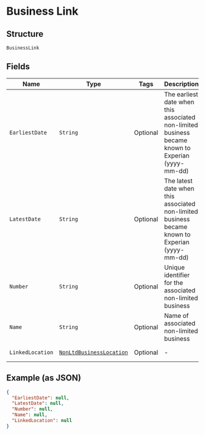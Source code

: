 
# Business Link

## Structure

`BusinessLink`

## Fields

| Name | Type | Tags | Description | Getter | Setter |
|  --- | --- | --- | --- | --- | --- |
| `EarliestDate` | `String` | Optional | The earliest date when this associated non-limited business became known to Experian (yyyy-mm-dd) | String getEarliestDate() | setEarliestDate(String earliestDate) |
| `LatestDate` | `String` | Optional | The latest date when this associated non-limited business became known to Experian (yyyy-mm-dd) | String getLatestDate() | setLatestDate(String latestDate) |
| `Number` | `String` | Optional | Unique identifier for the associated non-limited business | String getNumber() | setNumber(String number) |
| `Name` | `String` | Optional | Name of associated non-limited business | String getName() | setName(String name) |
| `LinkedLocation` | [`NonLtdBusinessLocation`](../../doc/models/non-ltd-business-location.md) | Optional | - | NonLtdBusinessLocation getLinkedLocation() | setLinkedLocation(NonLtdBusinessLocation linkedLocation) |

## Example (as JSON)

```json
{
  "EarliestDate": null,
  "LatestDate": null,
  "Number": null,
  "Name": null,
  "LinkedLocation": null
}
```

